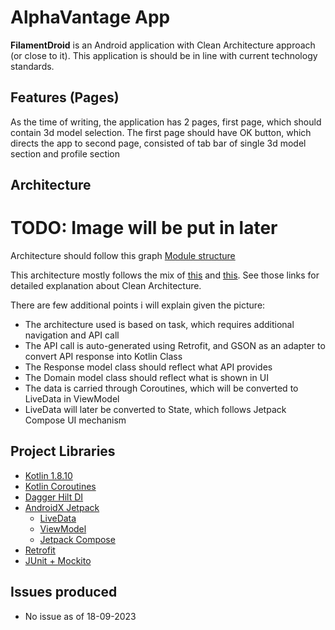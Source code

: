 # AlphaVantage App

**FilamentDroid** is an Android application with Clean Architecture approach (or close to it).
This application is should be in line with current technology standards.

## Features (Pages)

As the time of writing, the application has 2 pages, first page, which should contain 3d model
selection.
The first page should have OK button, which directs the app to second page, consisted of tab bar of
single 3d model section and profile section

## Architecture

# TODO: Image will be put in later

Architecture should follow this graph
[Module structure]()

This architecture mostly follows the mix of [this](https://github.com/andrejoshua/alphavantageapp)
and [this](https://github.com/andrejoshua/covid-apps). See those links for detailed explanation
about Clean Architecture.

There are few additional points i will explain given the picture:

* The architecture used is based on task, which requires additional navigation and API call
* The API call is auto-generated using Retrofit, and GSON as an adapter to convert API response into
  Kotlin Class
* The Response model class should reflect what API provides
* The Domain model class should reflect what is shown in UI
* The data is carried through Coroutines, which will be converted to LiveData in ViewModel
* LiveData will later be converted to State, which follows Jetpack Compose UI mechanism

## Project Libraries

* [Kotlin 1.8.10](https://kotlinlang.org/docs/reference/android-overview.html)
* [Kotlin Coroutines](https://kotlinlang.org/docs/reference/coroutines/coroutines-guide.html)
* [Dagger Hilt DI](https://dagger.dev/hilt/)
* [AndroidX Jetpack](https://developer.android.com/jetpack)
    * [LiveData](https://developer.android.com/topic/libraries/architecture/livedata)
    * [ViewModel](https://developer.android.com/topic/libraries/architecture/viewmodel)
    * [Jetpack Compose](https://developer.android.com/jetpack/compose?gclid=Cj0KCQjwxuCnBhDLARIsAB-cq1rSXW4qMIzEuH3E_kQTce6lxCOUCrRwU4sRZITZGqzlqXh0e1J2fhoaAg59EALw_wcB&gclsrc=aw.ds)
* [Retrofit](https://square.github.io/retrofit/)
* [JUnit + Mockito](https://developer.android.com/training/testing/unit-testing/local-unit-tests)

## Issues produced

* No issue as of 18-09-2023